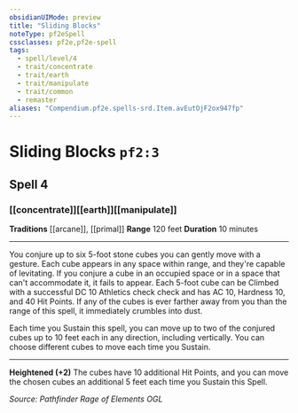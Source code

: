 ```yaml
---
obsidianUIMode: preview
title: "Sliding Blocks"
noteType: pf2eSpell
cssclasses: pf2e,pf2e-spell
tags:
  - spell/level/4
  - trait/concentrate
  - trait/earth
  - trait/manipulate
  - trait/common
  - remaster
aliases: "Compendium.pf2e.spells-srd.Item.avEutOjF2ox947fp" 
---
```

# Sliding Blocks  `pf2:3`  
## Spell 4
### [[concentrate]][[earth]][[manipulate]]
**Traditions** [[arcane]], [[primal]]
**Range** 120 feet
**Duration** 10 minutes
* * * 
You conjure up to six 5-foot stone cubes you can gently move with a gesture. Each cube appears in any space within range, and they're capable of levitating. If you conjure a cube in an occupied space or in a space that can't accommodate it, it fails to appear. Each 5-foot cube can be Climbed with a successful DC 10 Athletics check check and has AC 10, Hardness 10, and 40 Hit Points. If any of the cubes is ever farther away from you than the range of this spell, it immediately crumbles into dust.

Each time you Sustain this spell, you can move up to two of the conjured cubes up to 10 feet each in any direction, including vertically. You can choose different cubes to move each time you Sustain.

* * *

**Heightened (+2)** The cubes have 10 additional Hit Points, and you can move the chosen cubes an additional 5 feet each time you Sustain this Spell.

*Source: Pathfinder Rage of Elements*
*OGL*